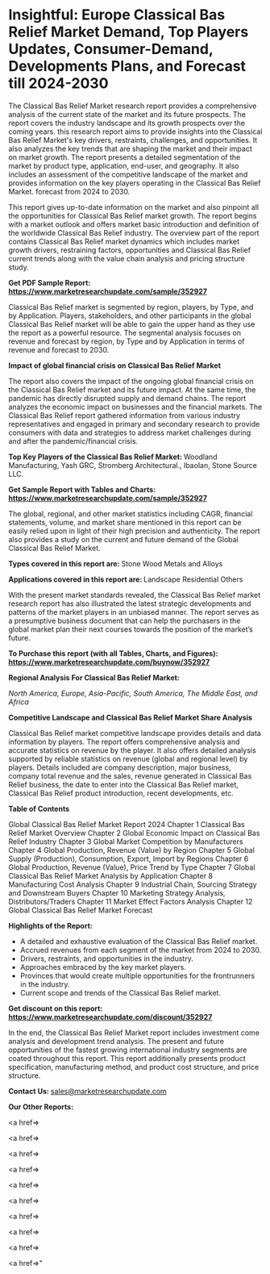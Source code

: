 # Insightful: Europe Classical Bas Relief Market Demand, Top Players Updates, Consumer-Demand, Developments Plans, and Forecast till 2024-2030

The Classical Bas Relief Market research report provides a comprehensive analysis of the current state of the market and its future prospects. The report covers the industry landscape and its growth prospects over the coming years. this research report aims to provide insights into the Classical Bas Relief Market's key drivers, restraints, challenges, and opportunities. It also analyzes the key trends that are shaping the market and their impact on market growth. The report presents a detailed segmentation of the market by product type, application, end-user, and geography. It also includes an assessment of the competitive landscape of the market and provides information on the key players operating in the Classical Bas Relief Market. forecast from 2024 to 2030.

This report gives up-to-date information on the market and also pinpoint all the opportunities for Classical Bas Relief market growth. The report begins with a market outlook and offers market basic introduction and definition of the worldwide Classical Bas Relief industry. The overview part of the report contains Classical Bas Relief market dynamics which includes market growth drivers, restraining factors, opportunities and Classical Bas Relief current trends along with the value chain analysis and pricing structure study.

<strong><b>Get PDF Sample Report: <a href=https://www.marketresearchupdate.com/sample/352927>https://www.marketresearchupdate.com/sample/352927</a></b></strong>

Classical Bas Relief market is segmented by region, players, by Type, and by Application. Players, stakeholders, and other participants in the global Classical Bas Relief market will be able to gain the upper hand as they use the report as a powerful resource. The segmental analysis focuses on revenue and forecast by region, by Type and by Application in terms of revenue and forecast to 2030.

<strong><b>Impact of global financial crisis on Classical Bas Relief Market</b></strong>

The report also covers the impact of the ongoing global financial crisis on the Classical Bas Relief market and its future impact. At the same time, the pandemic has directly disrupted supply and demand chains. The report analyzes the economic impact on businesses and the financial markets. The Classical Bas Relief report gathered information from various industry representatives and engaged in primary and secondary research to provide consumers with data and strategies to address market challenges during and after the pandemic/financial crisis.

<strong><b>Top Key Players of the Classical Bas Relief Market:
</b></strong>Woodland Manufacturing, Yash GRC, Stromberg Architectural., Ibaolan, Stone Source LLC.<strong><b>
</b></strong>

<strong><b>Get Sample Report with Tables and Charts: <a href=https://www.marketresearchupdate.com/sample/352927>https://www.marketresearchupdate.com/sample/352927</a></b></strong>

The global, regional, and other market statistics including CAGR, financial statements, volume, and market share mentioned in this report can be easily relied upon in light of their high precision and authenticity. The report also provides a study on the current and future demand of the Global Classical Bas Relief Market.

<strong><b>Types covered in this report are:
</b></strong>Stone
Wood
Metals and Alloys<strong><b>
</b></strong>

<strong><b>Applications covered in this report are:
</b></strong>Landscape
Residential
Others<strong><b>
</b></strong>

With the present market standards revealed, the Classical Bas Relief market research report has also illustrated the latest strategic developments and patterns of the market players in an unbiased manner. The report serves as a presumptive business document that can help the purchasers in the global market plan their next courses towards the position of the market’s future.

<strong><b>To Purchase this report (with all Tables, Charts, and Figures): <a href=https://www.marketresearchupdate.com/buynow/352927>https://www.marketresearchupdate.com/buynow/352927</a></b></strong>

<strong><b>Regional Analysis For Classical Bas Relief Market:</b></strong>

<em><i>North America, Europe, Asia-Pacific, South America, The Middle East, and Africa</i></em>

<strong><b>Competitive Landscape and Classical Bas Relief Market Share Analysis</b></strong>

Classical Bas Relief market competitive landscape provides details and data information by players. The report offers comprehensive analysis and accurate statistics on revenue by the player. It also offers detailed analysis supported by reliable statistics on revenue (global and regional level) by players. Details included are company description, major business, company total revenue and the sales, revenue generated in Classical Bas Relief business, the date to enter into the Classical Bas Relief market, Classical Bas Relief product introduction, recent developments, etc.

<strong><b>Table of Contents</b></strong>

Global Classical Bas Relief Market Report 2024
Chapter 1 Classical Bas Relief Market Overview
Chapter 2 Global Economic Impact on Classical Bas Relief Industry
Chapter 3 Global Market Competition by Manufacturers
Chapter 4 Global Production, Revenue (Value) by Region
Chapter 5 Global Supply (Production), Consumption, Export, Import by Regions
Chapter 6 Global Production, Revenue (Value), Price Trend by Type
Chapter 7 Global Classical Bas Relief Market Analysis by Application
Chapter 8 Manufacturing Cost Analysis
Chapter 9 Industrial Chain, Sourcing Strategy and Downstream Buyers
Chapter 10 Marketing Strategy Analysis, Distributors/Traders
Chapter 11 Market Effect Factors Analysis
Chapter 12 Global Classical Bas Relief Market Forecast

<strong><b>Highlights of the Report:</b></strong>

- A detailed and exhaustive evaluation of the Classical Bas Relief market.
- Accrued revenues from each segment of the market from 2024 to 2030.
- Drivers, restraints, and opportunities in the industry.
- Approaches embraced by the key market players.
- Provinces that would create multiple opportunities for the frontrunners in the industry.
- Current scope and trends of the Classical Bas Relief market.

<strong><b>Get discount on this report: <a href=https://www.marketresearchupdate.com/discount/352927>https://www.marketresearchupdate.com/discount/352927</a></b></strong>

In the end, the Classical Bas Relief Market report includes investment come analysis and development trend analysis. The present and future opportunities of the fastest growing international industry segments are coated throughout this report. This report additionally presents product specification, manufacturing method, and product cost structure, and price structure.

<strong><b>Contact Us:
</b></strong>sales@marketresearchupdate.com

<strong>Our Other Reports:</strong>

<a href=></a>

<a href=></a>

<a href=></a>

<a href=></a>

<a href=></a>

<a href=></a>

<a href=></a>

<a href=></a>

<a href=></a>

<a href=></a>"
